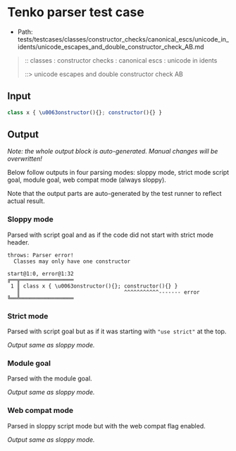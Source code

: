 # Tenko parser test case

- Path: tests/testcases/classes/constructor_checks/canonical_escs/unicode_in_idents/unicode_escapes_and_double_constructor_check_AB.md

> :: classes : constructor checks : canonical escs : unicode in idents
>
> ::> unicode escapes and double constructor check AB

## Input

`````js
class x { \u0063onstructor(){}; constructor(){} }
`````

## Output

_Note: the whole output block is auto-generated. Manual changes will be overwritten!_

Below follow outputs in four parsing modes: sloppy mode, strict mode script goal, module goal, web compat mode (always sloppy).

Note that the output parts are auto-generated by the test runner to reflect actual result.

### Sloppy mode

Parsed with script goal and as if the code did not start with strict mode header.

`````
throws: Parser error!
  Classes may only have one constructor

start@1:0, error@1:32
╔══╦═════════════════
 1 ║ class x { \u0063onstructor(){}; constructor(){} }
   ║                                 ^^^^^^^^^^^------- error
╚══╩═════════════════

`````

### Strict mode

Parsed with script goal but as if it was starting with `"use strict"` at the top.

_Output same as sloppy mode._

### Module goal

Parsed with the module goal.

_Output same as sloppy mode._

### Web compat mode

Parsed in sloppy script mode but with the web compat flag enabled.

_Output same as sloppy mode._
